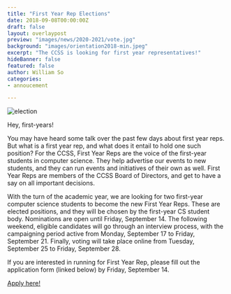 ```yaml
---
title: "First Year Rep Elections"
date: 2018-09-08T00:00:00Z
draft: false
layout: overlaypost
preview: "images/news/2020-2021/vote.jpg"
background: "images/orientation2018-min.jpeg"
excerpt: "The CCSS is looking for first year representatives!"
hideBanner: false
featured: false
author: William So
categories:
- annoucement

---
```


![election](/images/news/2020-2021/vote.jpg)

Hey, first-years!

You may have heard some talk over the past few days about first year reps. But what is a first year rep, and what does it entail to hold one such position? For the CCSS, First Year Reps are the voice of the first-year students in computer science. They help advertise our events to new students, and they can run events and initiatives of their own as well. First Year Reps are members of the CCSS Board of Directors, and get to have a say on all important decisions.

With the turn of the academic year, we are looking for two first-year computer science students to become the new First Year Reps. These are elected positions, and they will be chosen by the first-year CS student body. Nominations are open until Friday, September 14. The following weekend, eligible candidates will go through an interview process, with the campaigning period active from Monday, September 17 to Friday, September 21. Finally, voting will take place online from Tuesday, September 25 to Friday, September 28.

If you are interested in running for First Year Rep, please fill out the application form (linked below) by Friday, September 14.

<a href="https://goo.gl/forms/gEwEDGM8EgMmezNU2" target="_blank">Apply here!</a>
